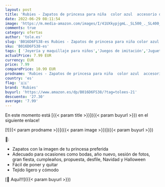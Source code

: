 ```yaml
---
layout: post
title: 'Rubies - Zapatos de princesa para niña  color azul  accesorio disfraz - Talla 4-6 años  Rubie s 32531 '
date: 2022-06-29 08:11:54
image: 'https://m.media-amazon.com/images/I/41UXkypjgmL._SL500_._SL400_.jpg'
comments: true
category: ofertas
author: 'tole.es'
slug: 'B016D6FS38-es Rubies - Zapatos de princesa para niña color azul...'
sku: 'B016D6FS38-es'
tags: [ 'Joyería y maquillaje para niños','Juegos de imitación','Juguetes','Juguetes y juegos','Zapatos para adultos','Zapatos para niños','rubies','zapatos','🇪🇸', ]
actualPrice: 7.99 EUR
currency: EUR
price: 7.99
comparePrice: 10.99 EUR
prodname: 'Rubies - Zapatos de princesa para niña  color azul  accesorio disfraz - Talla 4-6 años  Rubie s 32531 '
country: 'es'
flag: '🇪🇸'
brand: 'Rubies'
buyurl: 'https://www.amazon.es/dp/B016D6FS38/?tag=tolees-21'
descuento: '27.30'
average: '7.99'
---
```


En este momento está [{{< param title >}}]({{< param buyurl >}}) en el siguiente enlace!

[![{{< param prodname >}}]({{< param image >}})]({{< param buyurl >}})

🔎:

- Zapatos con la imagen de tu princesa preferida
- Adecuado para ocasiones como bodas, año nuevo, sesión de fotos, gran fiesta, cumpleaños, propuesta, desfile, Navidad y Halloween
- Fácil de poner y quitar
- Tejido ligero y cómodo

[🛒 Aquí!!!]({{< param buyurl >}})
